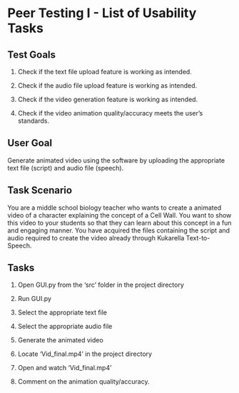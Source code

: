 # **Peer Testing I - List of Usability Tasks**

## **Test Goals**

1. Check if the text file upload feature is working as intended.

2. Check if the audio file upload feature is working as intended.

3. Check if the video generation feature is working as intended.

4. Check if the video animation quality/accuracy meets the user’s standards.

## **User Goal**

Generate animated video using the software by uploading the appropriate text file (script) and audio file (speech).

## **Task Scenario**

You are a middle school biology teacher who wants to create a animated video of a character explaining the concept of a Cell Wall. You want to show this video to your students so that they can learn about this concept in a fun and engaging manner. You have acquired the files containing the script and audio required to create the video already through Kukarella Text-to-Speech.

## **Tasks**

1. Open GUI.py from the ‘src’ folder in the project directory

2. Run GUI.py

3. Select the appropriate text file

4. Select the appropriate audio file

5. Generate the animated video

6. Locate ‘Vid_final.mp4’ in the project directory

7. Open and watch ‘Vid_final.mp4’

8. Comment on the animation quality/accuracy.
